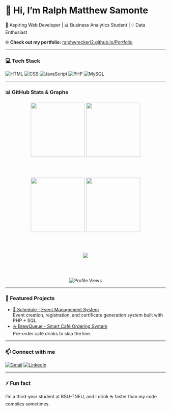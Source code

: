 # 👋 Hi, I’m Ralph Matthew Samonte  
🚀 Aspiring Web Developer | 📊 Business Analytics Student | 💡 Data Enthusiast  

🌐 **Check out my portfolio:** [ralphwreckeri2.github.io/Portfolio](https://ralphwreckeri2.github.io/Portfolio/)

---

### 💻 Tech Stack
![HTML](https://img.shields.io/badge/HTML5-E34F26?style=flat&logo=html5&logoColor=white) 
![CSS](https://img.shields.io/badge/CSS3-1572B6?style=flat&logo=css3&logoColor=white) 
![JavaScript](https://img.shields.io/badge/JavaScript-F7DF1E?style=flat&logo=javascript&logoColor=black) 
![PHP](https://img.shields.io/badge/PHP-777BB4?style=flat&logo=php&logoColor=white) 
![MySQL](https://img.shields.io/badge/MySQL-4479A1?style=flat&logo=mysql&logoColor=white) 

---

### 📊 GitHub Stats & Graphs  

<div align="center">

  <img height="170" src="https://streak-stats.demolab.com?user=RalphWreckeri2&theme=tokyonight&hide_border=true" />
  <img height="170" src="https://github-profile-trophy.vercel.app/?username=RalphWreckeri2&theme=tokyonight&no-frame=true&no-bg=true&row=1&column=6" />

  <br><br>

  <img height="170" src="https://github-readme-stats.vercel.app/api?username=RalphWreckeri2&show_icons=true&theme=tokyonight" />
  <img height="170" src="https://github-readme-stats.vercel.app/api/top-langs/?username=RalphWreckeri2&layout=compact&theme=tokyonight" />

  <br><br>

  <img src="https://github-readme-activity-graph.vercel.app/graph?username=RalphWreckeri2&bg_color=1a1b27&color=38bdae&line=6e40c9&point=38bdae&area=true&hide_border=true" />

  <br><br>

  ![Profile Views](https://komarev.com/ghpvc/?username=RalphWreckeri2&color=blueviolet&style=flat)

</div>

---

### 🚀 Featured Projects
- [📅 Schedule - Event Management System](https://github.com/RalphWreckeri2/Schedule)  
  Event creation, registration, and certificate generation system built with PHP + SQL.  
- [☕ BrewQueue - Smart Café Ordering System](https://github.com/RalphWreckeri2/BrewQueue)  
  Pre-order café drinks to skip the line.

---

### 📫 Connect with me
[![Gmail](https://img.shields.io/badge/Gmail-D14836?style=flat&logo=gmail&logoColor=white)](mailto:ralphmatthew.samonte@gmail.com)
[![LinkedIn](https://img.shields.io/badge/LinkedIn-0077B5?style=flat&logo=linkedin&logoColor=white)](https://www.linkedin.com/in/YOUR-LINK)

---

### ⚡ Fun fact
I’m a third-year student at BSU-TNEU, and I drink ☕ faster than my code compiles sometimes.
